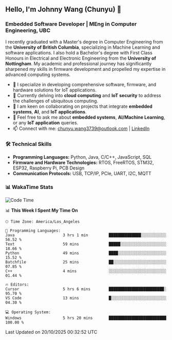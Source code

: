 ## Hello, I'm Johnny Wang (Chunyu) 👋

### Embedded Software Developer | MEng in Computer Engineering, UBC

I recently graduated with a Master's degree in Computer Engineering from the **University of British Columbia**, specializing in Machine Learning and software applications. I also hold a Bachelor's degree with First Class Honours in Electrical and Electronic Engineering from the **University of Nottingham**. My academic and professional journey has significantly sharpened my skills in firmware development and propelled my expertise in advanced computing systems.

- 🔭 I specialize in developing comprehensive software, firmware, and hardware solutions for IoT applications.
- 🌱 Currently delving into **cloud computing** and **IoT security** to address the challenges of ubiquitous computing.
- 🤝 I am keen on collaborating on projects that integrate **embedded systems**, **AI**, and **IoT applications**.
- 💬 Feel free to ask me about **embedded systems**, **AI/Machine Learning**, or any **IoT application** queries.
- 📫 Connect with me: [chunyu.wang3739@outlook.com](mailto:chunyu.wang3739@outlook.com) | [LinkedIn](https://www.linkedin.com/in/shycw1/)


### 🛠️ Technical Skills
- **Programming Languages:** Python, Java, C/C++, JavaScript, SQL
- **Firmware and Hardware Technologies:** RTOS, FreeRTOS, STM32, ESP32, Raspberry Pi, PCB Design
- **Communication Protocols:** USB, TCP/IP, PCIe, UART, I2C, MQTT

### 📊 WakaTime Stats
<!--START_SECTION:waka-->
![Code Time](http://img.shields.io/badge/Code%20Time-162%20hrs%2011%20mins-blue)

📊 **This Week I Spent My Time On** 

```text
🕑︎ Time Zone: America/Los_Angeles

💬 Programming Languages: 
Java                     3 hrs 1 min         ██████████████░░░░░░░░░░░   56.52 % 
Text                     59 mins             █████░░░░░░░░░░░░░░░░░░░░   18.66 % 
Python                   49 mins             ████░░░░░░░░░░░░░░░░░░░░░   15.52 % 
Batchfile                25 mins             ██░░░░░░░░░░░░░░░░░░░░░░░   07.85 % 
C++                      4 mins              ░░░░░░░░░░░░░░░░░░░░░░░░░   01.44 % 

🔥 Editors: 
Cursor                   5 hrs 6 mins        ████████████████████████░   95.70 % 
VS Code                  13 mins             █░░░░░░░░░░░░░░░░░░░░░░░░   04.30 % 

💻 Operating System: 
Windows                  5 hrs 20 mins       █████████████████████████   100.00 % 
```


 Last Updated on 20/10/2025 00:32:52 UTC
<!--END_SECTION:waka-->
